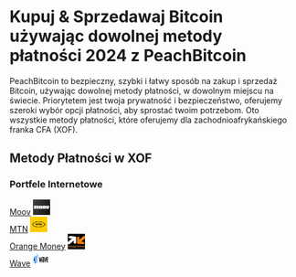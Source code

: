 <body class="payment-methods-page">

# Kupuj & Sprzedawaj Bitcoin używając dowolnej metody płatności 2024 z PeachBitcoin

PeachBitcoin to bezpieczny, szybki i łatwy sposób na zakup i sprzedaż Bitcoin, używając dowolnej metody płatności, w dowolnym miejscu na świecie. Priorytetem jest twoja prywatność i bezpieczeństwo, oferujemy szeroki wybór opcji płatności, aby sprostać twoim potrzebom. Oto wszystkie metody płatności, które oferujemy dla zachodnioafrykańskiego franka CFA (XOF).

## Metody Płatności w XOF

### Portfele Internetowe

<div class="payment-grid">
    <div class="payment-grid-item">
        <a href="/buy-bitcoin-with-moov">Moov</a> 
        <img src="/img/faq/logoimg/moov.png" width="30px" height="27px" alt="Kup bitcoin z Moov, Sprzedaj bitcoin z Moov">
    </div>
    <div class="payment-grid-item">
        <a href="/buy-bitcoin-with-moov">MTN</a> 
        <img src="/img/faq/logoimg/mtn.png" width="30px" height="27px" alt="Kup bitcoin z MTN, Sprzedaj bitcoin z MTN">
    </div>
    <div class="payment-grid-item">
        <a href="/buy-bitcoin-with-moov">Orange Money</a> 
        <img src="/img/faq/logoimg/orangemoney.png" width="30px" height="27px" alt="Kup bitcoin z Orange Money, Sprzedaj bitcoin z Orange Money">
    </div>
    <div class="payment-grid-item">
        <a href="/buy-bitcoin-with-moov">Wave</a> 
        <img src="/img/faq/logoimg/wave.png" width="30px" height="27px" alt="Kup bitcoin z Wave, Sprzedaj bitcoin z Wave">
    </div>
</div>

</body>
